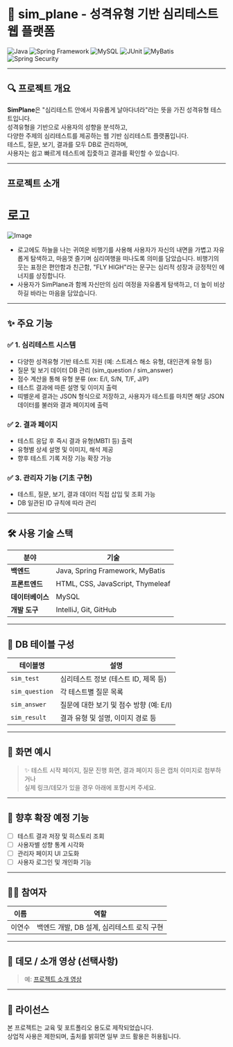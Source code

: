 # 🧠 sim_plane - 성격유형 기반 심리테스트 웹 플랫폼

![Java](https://img.shields.io/badge/Java-ED8B00?style=for-the-badge&logo=java&logoColor=white)
![Spring Framework](https://img.shields.io/badge/Spring_Framework-6DB33F?style=for-the-badge&logo=spring&logoColor=white)
![MySQL](https://img.shields.io/badge/MySQL-4479A1?style=for-the-badge&logo=mysql&logoColor=white)
![JUnit](https://img.shields.io/badge/JUnit5-25A162?style=for-the-badge&logo=JUnit5&logoColor=white)
![MyBatis](https://img.shields.io/badge/MyBatis-000000?style=for-the-badge&logo=mybatis&logoColor=white)
![Spring Security](https://img.shields.io/badge/Spring%20Security-6DB33F?style=for-the-badge&logo=springsecurity&logoColor=white)

---

## 🔍 프로젝트 개요

**SimPlane**은 "심리테스트 안에서 자유롭게 날아다녀라"라는 뜻을 가진 성격유형 테스트입니다.  
성격유형을 기반으로 사용자의 성향을 분석하고,  
다양한 주제의 심리테스트를 제공하는 웹 기반 심리테스트 플랫폼입니다.  
테스트, 질문, 보기, 결과를 모두 DB로 관리하며,  
사용자는 쉽고 빠르게 테스트에 집줓하고 결과를 확인할 수 있습니다.

---

## 프로젝트 소개

# 로고 
![Image](https://github.com/user-attachments/assets/7dbc2aae-3220-4dc7-a1e8-52b4e7408302)
- 로고에도 하늘을 나는 귀여운 비행기를 사용해 사용자가 자신의 내면을 가볍고 자유롭게 탐색하고,
  마음껏 즐기며 심리여행을 떠나도록 의미를 담았습니다. 
  비행기의 웃는 표정은 편안함과 친근함, "FLY HIGH"라는 문구는 심리적 성장과 긍정적인 에너지를 상징합니다.
- 사용자가 SimPlane과 함께 자신만의 심리 여정을 자유롭게 탐색하고, 더 높이 비상하길 바라는 마음을 담았습니다.

---

## ✨ 주요 기능

### ✅ 1. 심리테스트 시스템
- 다양한 성격유형 기반 테스트 지원 (예: 스트레스 해소 유형, 대인관계 유형 등)
- 질문 및 보기 데이터 DB 관리 (sim_question / sim_answer)
- 점수 계산을 통해 유형 분류 (ex: E/I, S/N, T/F, J/P)
- 테스트 결과에 따른 설명 및 이미지 출력
- 띠별운세 결과는 JSON 형식으로 저장하고, 사용자가 테스트를 마치면 해당 JSON 데이터를 불러와 결과 페이지에 출력

### ✅ 2. 결과 페이지
- 테스트 응답 후 즉시 결과 유형(MBTI 등) 출력
- 유형별 상세 설명 및 이미지, 해석 제공
- 향후 테스트 기록 저장 기능 확장 가능

### ✅ 3. 관리자 기능 (기초 구현)
- 테스트, 질문, 보기, 결과 데이터 직접 삽입 및 조회 가능
- DB 일관된 ID 규칙에 따라 관리

---

## 🛠 사용 기술 스택

| 분야 | 기술 |
|------|------|
| **백엔드** | Java, Spring Framework, MyBatis |
| **프론트엔드** | HTML, CSS, JavaScript, Thymeleaf |
| **데이터베이스** | MySQL |
| **개발 도구** | IntelliJ, Git, GitHub |

---

## 📂 DB 테이블 구성

| 테이블명 | 설명 |
|----------|------|
| `sim_test` | 심리테스트 정보 (테스트 ID, 제목 등) |
| `sim_question` | 각 테스트별 질문 목록 |
| `sim_answer` | 질문에 대한 보기 및 점수 방향 (예: E/I) |
| `sim_result` | 결과 유형 및 설명, 이미지 경로 등 |

---

## 📸 화면 예시

> ✨ 테스트 시작 페이지, 질문 진행 화면, 결과 페이지 등은 캡처 이미지로 첨부하거나  
> 실제 링크/데모가 있을 경우 아래에 포함시켜 주세요.

---

## 📌 향후 확장 예정 기능

- [ ] 테스트 결과 저장 및 히스토리 조회
- [ ] 사용자별 성향 통계 시각화
- [ ] 관리자 페이지 UI 고도화
- [ ] 사용자 로그인 및 개인화 기능

---

## 👩‍💻 참여자

| 이름 | 역할 |
|------|------|
| 이연수 | 백엔드 개발, DB 설계, 심리테스트 로직 구현|

---

## 💬 데모 / 소개 영상 (선택사항)

> 예: [프로젝트 소개 영상](https://youtu.be/your-link)

---

## 📎 라이선스

본 프로젝트는 교육 및 포트폴리오 용도로 제작되었습니다.  
상업적 사용은 제한되며, 출처를 밝히면 일부 코드 활용은 허용됩니다.
